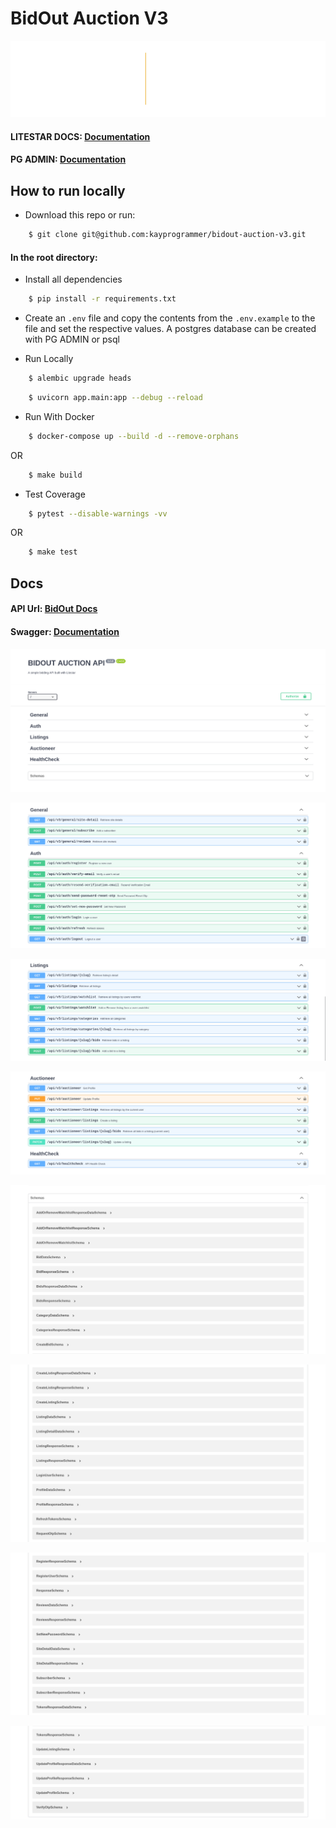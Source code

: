 # BidOut Auction V3

![alt text](https://github.com/kayprogrammer/bidout-auction-v3/blob/main/display/litestar.svg?raw=true)


#### LITESTAR DOCS: [Documentation](https://docs.litestar.dev/)

#### PG ADMIN: [Documentation](https://pgadmin.org) 


## How to run locally

* Download this repo or run: 
```bash
    $ git clone git@github.com:kayprogrammer/bidout-auction-v3.git
```

#### In the root directory:
- Install all dependencies
```bash
    $ pip install -r requirements.txt
```
- Create an `.env` file and copy the contents from the `.env.example` to the file and set the respective values. A postgres database can be created with PG ADMIN or psql

- Run Locally
```bash
    $ alembic upgrade heads 
```
```bash
    $ uvicorn app.main:app --debug --reload
```

- Run With Docker
```bash
    $ docker-compose up --build -d --remove-orphans
```
OR
```bash
    $ make build
```

- Test Coverage
```bash
    $ pytest --disable-warnings -vv
```
OR
```bash
    $ make test
```

## Docs
#### API Url: [BidOut Docs](http://127.0.0.1:8000/) 
#### Swagger: [Documentation](https://swagger.io/docs/)

![alt text](https://github.com/kayprogrammer/bidout-auction-v3/blob/main/display/display1.png?raw=true)

![alt text](https://github.com/kayprogrammer/bidout-auction-v3/blob/main/display/display2.png?raw=true)

![alt text](https://github.com/kayprogrammer/bidout-auction-v3/blob/main/display/display3.png?raw=true)

![alt text](https://github.com/kayprogrammer/bidout-auction-v3/blob/main/display/display4.png?raw=true)

![alt text](https://github.com/kayprogrammer/bidout-auction-v3/blob/main/display/display5.png?raw=true)

![alt text](https://github.com/kayprogrammer/bidout-auction-v3/blob/main/display/display6.png?raw=true)

![alt text](https://github.com/kayprogrammer/bidout-auction-v3/blob/main/display/display7.png?raw=true)

![alt text](https://github.com/kayprogrammer/bidout-auction-v3/blob/main/display/display8.png?raw=true)
